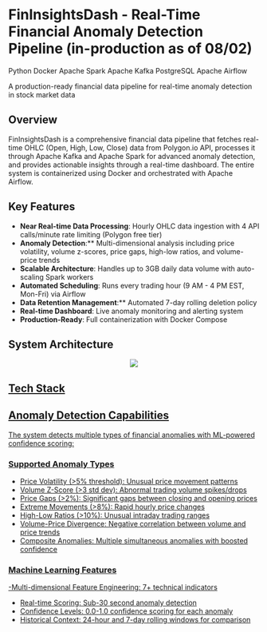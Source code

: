 # FinInsightsDash - Real-Time Financial Anomaly Detection Pipeline (in-production as of 08/02)
<div ">

Python
Docker
Apache Spark
Apache Kafka
PostgreSQL
Apache Airflow

A production-ready financial data pipeline for real-time anomaly detection in stock market data

</div>

## Overview
FinInsightsDash is a comprehensive financial data pipeline that fetches real-time OHLC (Open, High, Low, Close) data from Polygon.io API, processes it through Apache Kafka and Apache Spark for advanced anomaly detection, and provides actionable insights through a real-time dashboard. The entire system is containerized using Docker and orchestrated with Apache Airflow.

## Key Features
- **Near Real-time Data Processing**: Hourly OHLC data ingestion with 4 API calls/minute rate limiting (Polygon free tier)
- **Anomaly Detection**:** Multi-dimensional analysis including price volatility, volume z-scores, price gaps, high-low ratios, and volume-price trends
- **Scalable Architecture**: Handles up to 3GB daily data volume with auto-scaling Spark workers
- **Automated Scheduling**: Runs every trading hour (9 AM - 4 PM EST, Mon-Fri) via Airflow
- **Data Retention Management**:** Automated 7-day rolling deletion policy
- **Real-time Dashboard**: Live anomaly monitoring and alerting system
- **Production-Ready**: Full containerization with Docker Compose

## System Architecture
<p align="center">
  <a href="Diagram.png" class="image fit">
    <img src="Diagram.png" 

  </a>
</p>

## Tech Stack

## Anomaly Detection Capabilities
The system detects multiple types of financial anomalies with ML-powered confidence scoring:

### Supported Anomaly Types
- Price Volatility (>5% threshold): Unusual price movement patterns
- Volume Z-Score (>3 std dev): Abnormal trading volume spikes/drops
- Price Gaps (>2%): Significant gaps between closing and opening prices
- Extreme Movements (>8%): Rapid hourly price changes
- High-Low Ratios (>10%): Unusual intraday trading ranges
- Volume-Price Divergence: Negative correlation between volume and price trends
- Composite Anomalies: Multiple simultaneous anomalies with boosted confidence
### Machine Learning Features
-Multi-dimensional Feature Engineering: 7+ technical indicators
- Real-time Scoring: Sub-30 second anomaly detection
- Confidence Levels: 0.0-1.0 confidence scoring for each anomaly
- Historical Context: 24-hour and 7-day rolling windows for comparison

